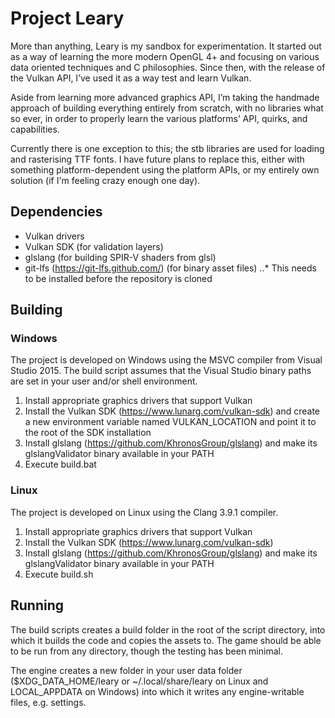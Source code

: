 # Project Leary #
More than anything, Leary is my sandbox for experimentation. It started out as a
way of learning the more modern OpenGL 4+ and focusing on various data oriented
techniques and C philosophies. Since then, with the release of the Vulkan API,
I’ve used it as a way test and learn Vulkan.

Aside from learning more advanced graphics API, I’m taking the handmade approach
of building everything entirely from scratch, with no libraries what so ever, in
order to properly learn the various platforms’ API, quirks, and capabilities.

Currently there is one exception to this; the stb libraries are used for loading
and rasterising TTF fonts. I have future plans to replace this, either with
something platform-dependent using the platform APIs, or my entirely own
solution (if I'm feeling crazy enough one day).

## Dependencies ##
* Vulkan drivers
* Vulkan SDK (for validation layers)
* glslang (for building SPIR-V shaders from glsl)
* git-lfs (https://git-lfs.github.com/) (for binary asset files)
..* This needs to be installed before the repository is cloned

## Building ##
### Windows ###
The project is developed on Windows using the MSVC compiler from Visual Studio
2015. The build script assumes that the Visual Studio binary paths are set in
your user and/or shell environment.

1. Install appropriate graphics drivers that support Vulkan
1. Install the Vulkan SDK (https://www.lunarg.com/vulkan-sdk) and create a new
environment variable named VULKAN_LOCATION and point it to the root of the SDK
installation
1. Install glslang (https://github.com/KhronosGroup/glslang) and make its
glslangValidator binary available in your PATH
1. Execute build.bat

### Linux ###
The project is developed on Linux using the Clang 3.9.1 compiler.

1. Install appropriate graphics drivers that support Vulkan
1. Install the Vulkan SDK (https://www.lunarg.com/vulkan-sdk)
1. Install glslang (https://github.com/KhronosGroup/glslang) and make its
glslangValidator binary available in your PATH
1. Execute build.sh

## Running ##
The build scripts creates a build folder in the root of the script directory,
into which it builds the code and copies the assets to. The game should be able
to be run from any directory, though the testing has been minimal.

The engine creates a new folder in your user data folder ($XDG_DATA_HOME/leary
or ~/.local/share/leary on Linux and LOCAL_APPDATA on Windows) into which it
writes any engine-writable files, e.g. settings.



